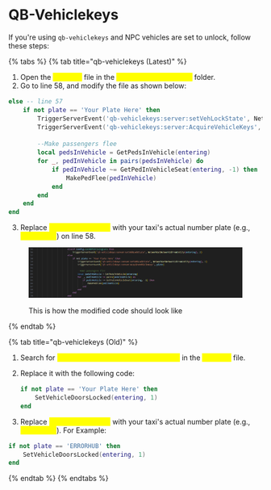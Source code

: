# QB-Vehiclekeys

If you're using `qb-vehiclekeys` and NPC vehicles are set to unlock, follow these steps:

{% tabs %}
{% tab title="qb-vehiclekeys (Latest)" %}
1. Open the <mark style="color:yellow;">`main.lua`</mark> file in the <mark style="color:yellow;">`qb-vehiclekeys/client`</mark> folder.
2. Go to line 58, and modify the file as shown below:

```lua
else -- line 57
    if not plate == 'Your Plate Here' then
        TriggerServerEvent('qb-vehiclekeys:server:setVehLockState', NetworkGetNetworkIdFromEntity(entering), 1)
        TriggerServerEvent('qb-vehiclekeys:server:AcquireVehicleKeys', plate)

        --Make passengers flee
        local pedsInVehicle = GetPedsInVehicle(entering)
        for _, pedInVehicle in pairs(pedsInVehicle) do
            if pedInVehicle ~= GetPedInVehicleSeat(entering, -1) then
                MakePedFlee(pedInVehicle)
            end
        end
    end
end
```

3. Replace <mark style="color:yellow;">`'Your Plate Here'`</mark> with your taxi's actual number plate (e.g., <mark style="color:yellow;">`'ERRORHUB'`</mark>) on line 58.

<figure><img src="../../../.gitbook/assets/Screenshot_11.png" alt=""><figcaption><p>This is how the modified code should look like</p></figcaption></figure>
{% endtab %}

{% tab title="qb-vehiclekeys (Old)" %}
1. Search for <mark style="color:yellow;">`SetVehicleDoorsLocked(entering, 1)`</mark> in the <mark style="color:yellow;">`main.lua`</mark> file.
2.  Replace it with the following code:

    ```lua
    if not plate == 'Your Plate Here' then 
        SetVehicleDoorsLocked(entering, 1)
    end
    ```
3. Replace <mark style="color:yellow;">`'Your Plate Here'`</mark> with your taxi's actual number plate (e.g., <mark style="color:yellow;">`'ERRORHUB'`</mark>). For Example:

```lua
if not plate == 'ERRORHUB' then 
    SetVehicleDoorsLocked(entering, 1)
end
```
{% endtab %}
{% endtabs %}




